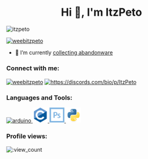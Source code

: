 <h1 align="center">Hi 👋, I'm ItzPeto</h1>
<p align="left"> <img src="https://komarev.com/ghpvc/?username=itzpeto&label=Profile%20views&color=0e75b6&style=flat" alt="itzpeto" /> </p>

<p align="left"> <a href="https://twitter.com/weebitzpeto" target="blank"><img src="https://img.shields.io/twitter/follow/weebitzpeto?logo=twitter&style=for-the-badge" alt="weebitzpeto" /></a> </p>

- 🔭 I’m currently [collecting abandonware](https://github.com/ItzPeto/RealnyZivot)

<h3 align="left">Connect with me:</h3>
<p align="left">
<a href="https://twitter.com/weebitzpeto" target="blank"><img align="center" src="https://raw.githubusercontent.com/rahuldkjain/github-profile-readme-generator/master/src/images/icons/Social/twitter.svg" alt="weebitzpeto" height="30" width="40" /></a>
<a href="https://discords.com/bio/p/ItzPeto" target="blank"><img align="center" src="https://raw.githubusercontent.com/rahuldkjain/github-profile-readme-generator/master/src/images/icons/Social/discord.svg" alt="https://discords.com/bio/p/ItzPeto" height="30" width="40" /></a>
</p>

<h3 align="left">Languages and Tools:</h3>
<p align="left"> <a href="https://www.arduino.cc/" target="_blank" rel="noreferrer"> <img src="https://cdn.worldvectorlogo.com/logos/arduino-1.svg" alt="arduino" width="40" height="40"/> </a> <a href="https://www.cprogramming.com/" target="_blank" rel="noreferrer"> <img src="https://raw.githubusercontent.com/devicons/devicon/master/icons/c/c-original.svg" alt="c" width="40" height="40"/> </a> <a href="https://www.photoshop.com/en" target="_blank" rel="noreferrer"> <img src="https://raw.githubusercontent.com/devicons/devicon/master/icons/photoshop/photoshop-line.svg" alt="photoshop" width="40" height="40"/> </a> <a href="https://www.python.org" target="_blank" rel="noreferrer"> <img src="https://raw.githubusercontent.com/devicons/devicon/master/icons/python/python-original.svg" alt="python" width="40" height="40"/> </a> </p>

<h3 align="left">Profile views:</h3>

![:view_count](https://count.chiya.dev/get/@ItzPetoGitHub?theme=rule34)

